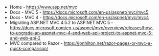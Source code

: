 * Home - https://www.asp.net/mvc
* Docs - MVC 5 - https://docs.microsoft.com/en-us/aspnet/mvc/mvc5
* Docs - MVC 4 - https://docs.microsoft.com/en-us/aspnet/mvc/mvc4
* Migrating ASP.NET MVC 4.5.2 to ASP.NET MVC 5 - https://docs.microsoft.com/en-us/aspnet/mvc/overview/releases/how-to-upgrade-an-aspnet-mvc-4-and-web-api-project-to-aspnet-mvc-5-and-web-api-2
* MVC compared to Razor - <https://jonhilton.net/razor-pages-or-mvc-a-quick-comparison/>
